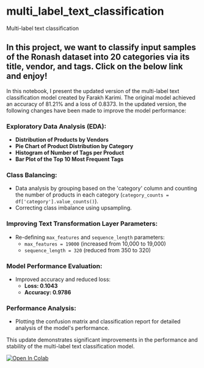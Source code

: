 # multi_label_text_classification
Multi-label text classification


In this project, we want to classify input samples of the Ronash dataset into 20 categories via its title, vendor, and tags. Click on the below link and enjoy!
---

In this notebook, I present the updated version of the multi-label text classification model created by Farakh Karimi. The original model achieved an accuracy of 81.21% and a loss of 0.8373. In the updated version, the following changes have been made to improve the model performance:

### Exploratory Data Analysis (EDA):

- **Distribution of Products by Vendors**
- **Pie Chart of Product Distribution by Category**
- **Histogram of Number of Tags per Product**
- **Bar Plot of the Top 10 Most Frequent Tags**

### Class Balancing:

- Data analysis by grouping based on the 'category' column and counting the number of products in each category (`category_counts = df['category'].value_counts()`).
- Correcting class imbalance using upsampling.

### Improving Text Transformation Layer Parameters:

- Re-defining `max_features` and `sequence_length` parameters:
  - `max_features = 19000` (increased from 10,000 to 19,000)
  - `sequence_length = 320` (reduced from 350 to 320)

### Model Performance Evaluation:

- Improved accuracy and reduced loss:
  - **Loss: 0.1043**
  - **Accuracy: 0.9786**

### Performance Analysis:

- Plotting the confusion matrix and classification report for detailed analysis of the model's performance.

This update demonstrates significant improvements in the performance and stability of the multi-label text classification model.

[![Open In Colab](https://colab.research.google.com/assets/colab-badge.svg)](https://colab.research.google.com/github/farrokhkarimi/multi_label_text_classification/blob/main/multi_label_text_classification.ipynb)
